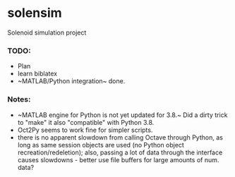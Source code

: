 # solensim
Solenoid simulation project

### TODO:
 - Plan
 - learn biblatex
 - ~MATLAB/Python integration~ done.

### Notes:
 - ~MATLAB engine for Python is not yet updated for 3.8.~ Did a dirty trick to "make" it also "compatible" with Python 3.8.
 - Oct2Py seems to work fine for simpler scripts.
 - there is no apparent slowdown from calling Octave through Python, as long as same session objects are used (no Python object recreation/redeletion); also, passing a lot of data through the interface causes slowdowns - better use file buffers for large amounts of num. data?
